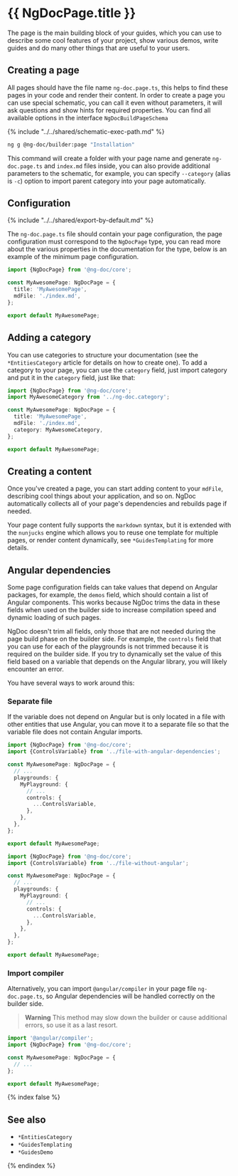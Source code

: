 # {{ NgDocPage.title }}

The page is the main building block of your guides, which you can use to describe some
cool features of your project, show various demos, write guides and do many other things
that are useful to your users.

## Creating a page

All pages should have the file name `ng-doc.page.ts`, this helps to find these pages in your code
and render their content.
In order to create a page you can use special schematic, you can call it even without parameters,
it will ask questions and show hints for required properties. You can find all available options in
the interface `NgDocBuildPageSchema`

{% include "../../shared/schematic-exec-path.md" %}

```bash
ng g @ng-doc/builder:page "Installation"
```

This command will create a folder with your page name and generate `ng-doc.page.ts` and `index.md`
files inside, you can also provide additional parameters to the schematic, for example, you can
specify
`--category` (alias is `-c`) option to import parent category into your page automatically.

## Configuration

{% include "../../shared/export-by-default.md" %}

The `ng-doc.page.ts` file should contain your page configuration,
the page configuration must correspond to the `NgDocPage` type, you can read more about the various
properties in the documentation for the type, below is an example of the minimum page configuration.

```typescript name="ng-doc.page.ts"
import {NgDocPage} from '@ng-doc/core';

const MyAwesomePage: NgDocPage = {
  title: 'MyAwesomePage',
  mdFile: './index.md',
};

export default MyAwesomePage;
```

## Adding a category

You can use categories to structure your documentation (see the `*EntitiesCategory` article
for details on how to create one). To add a category to your page, you can use the `category` field,
just import category and put it in the `category` field, just like that:

```typescript name="ng-doc.page.ts" {2,7}
import {NgDocPage} from '@ng-doc/core';
import MyAwesomeCategory from '../ng-doc.category';

const MyAwesomePage: NgDocPage = {
  title: 'MyAwesomePage',
  mdFile: './index.md',
  category: MyAwesomeCategory,
};

export default MyAwesomePage;
```

## Creating a content

Once you've created a page, you can start adding content to your `mdFile`, describing cool things
about your application, and so on. NgDoc automatically collects all of your page's dependencies and
rebuilds page if needed.

Your page content fully supports the `markdown` syntax, but it is
extended with the `nunjucks` engine which allows you to reuse one template for multiple pages, or
render content dynamically, see `*GuidesTemplating` for more details.

## Angular dependencies

Some page configuration fields can take values that depend on Angular packages, for example, the
`demos` field, which should contain a list of Angular components. This works because NgDoc trims the
data in these fields when used on the builder side to increase compilation speed and dynamic loading
of such pages.

NgDoc doesn't trim all fields, only those that are not needed during the page build phase on the
builder side. For example, the `controls` field that you can use for each of the playgrounds is not
trimmed because it is required on the builder side. If you try to dynamically set the value of this
field based on a variable that depends on the Angular library, you will likely encounter an error.

You have several ways to work around this:

### Separate file

If the variable does not depend on Angular but is only located in a file with other entities that
use Angular, you can move it to a separate file so that the variable file does not contain Angular
imports.

```typescript {2,10} name="Will not work" group="separate-files"
import {NgDocPage} from '@ng-doc/core';
import {ControlsVariable} from '../file-with-angular-dependencies';

const MyAwesomePage: NgDocPage = {
  // ...
  playgrounds: {
    MyPlayground: {
      // ...
      controls: {
        ...ControlsVariable,
      },
    },
  },
};

export default MyAwesomePage;
```

```typescript {2,10} name="Will work" group="separate-files"
import {NgDocPage} from '@ng-doc/core';
import {ControlsVariable} from '../file-without-angular';

const MyAwesomePage: NgDocPage = {
  // ...
  playgrounds: {
    MyPlayground: {
      // ...
      controls: {
        ...ControlsVariable,
      },
    },
  },
};

export default MyAwesomePage;
```

### Import compiler

Alternatively, you can import `@angular/compiler` in your page file `ng-doc.page.ts`, so Angular
dependencies will be handled correctly on the builder side.

> **Warning**
> This method may slow down the builder or cause additional errors, so use it as a last resort.

```typescript {1} name="ng-doc.page.ts"
import '@angular/compiler';
import {NgDocPage} from '@ng-doc/core';

const MyAwesomePage: NgDocPage = {
  // ...
};

export default MyAwesomePage;
```

{% index false %}

## See also

- `*EntitiesCategory`
- `*GuidesTemplating`
- `*GuidesDemo`

{% endindex %}
